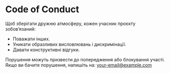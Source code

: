 # Code of Conduct

Щоб зберігати дружню атмосферу, кожен учасник проєкту зобов’язаний:

- Поважати інших.
- Уникати образливих висловлювань і дискримінації.
- Давати конструктивні відгуки.

Порушення можуть призвести до попередження або блокування участі.  
Якщо ви бачите порушення, напишіть на: your-email@example.com

